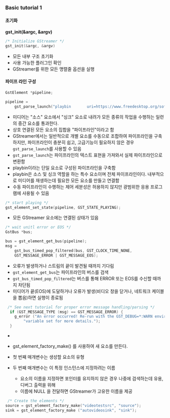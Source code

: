 ### Basic tutorial 1



#### 초기화

**gst_init(&argc, &argv)**

```c
/* Initialize GStreamer */
gst_init(&argc, &argv)
```

- 모든 내부 구조 초기화
- 사용 가능한 플러그인 확인
- GStreamer를 위한 모든 명렬줄 옵션을 실행



#### 파이프 라인 구성

```c
GstElement *pipeline;

pipeline = 
    gst_parse_launch("playbin 		uri=https://www.freedesktop.org/software/gstreamer/sdk/data/media/sintel_trailer-480p.webm", NULL); 
```

- 미디어는 "소스" 요소에서 "싱크" 요소로 내려가 모든 종류의 작업을 수행하는 일련의 중간 요소를 통과한다.
- 상호 연결된 모든 요소의 집합을 "파이프라인"이라고 함
- GStreamer에서는 일반적으로 개별 요소를 수동으로 조합하여 파이프라인을 구축하지만, 파이프라인이 충분히 쉽고, 고급기능이 필요하지 않은 경우`gst_parse_launch`를 사용할 수 있음
- `gst_parse_launch`는 파이프라인의 텍스트 표현을 가져와서 실제 파이프라인으로 변환함
- playbin이라는 단일 요소로 구성된 파이프라인을 구축함
- playbin은 소스 및 싱크 역할을 하는 특수 요소이며 전체 파이프라인이다. 내부적으로 미디어를 재생하는데 필요한 모든 요소를 만들고 연결함
- 수동 파이프라인이 수행하는 제어 세분성은 허용하지 않지만 광범위한 응용 프로그램에 사용될 수 있음



```c
/* start playing */
gst_element_set_state(pipeline, GST_STATE_PLAYING);
```

- 모든 GStreamer 요소에는 연결된 상태가 있음



```c
/* wait unitl error or EOS */
GstBus *bus;

bus = gst_element_get_bus(pipeline);
msg = 
    gst_bus_timed_pop_filtered(bus, GST_CLOCK_TIME_NONE,
    GST_MESSAGE_ERROR | GST_MESSAGE_EOS);
```

- 오류가 발생하거나 스트림의 끝이 발견될 때까지 기다림
- `gst_element_get_bus`는 파이프라인의 버스를 검색
- `gst_bus_timed_pop_filtered`는 버스를 통해 ERROR 또는 EOS를 수신할 때까지 차단됨
- 미디어가 끝(EOS)에 도달하거나 오류가 발생(비디오 창을 닫거나, 네트워크 케이블을 뽑음)하면 실행이 종료됨



```c
 /* See next tutorial for proper error message handling/parsing */
  if (GST_MESSAGE_TYPE (msg) == GST_MESSAGE_ERROR) {
    g_error ("An error occurred! Re-run with the GST_DEBUG=*:WARN environment "
        "variable set for more details.");
  }
```

- 





- gst_element_factory_make() 를 사용하여 새 요소를 만든다.
- 첫 번째 매개변수는 생성할 요소의 유형
- 두 번째 매개변수는 이 특정 인스턴스에 지정하려는 이름
  - 요소의 이름을 지정하면 포인터를 유지하지 않은 경우 나중에 검색하는데 유용, 디버그 출력을 위해
  - 이름에 NULL 을 전달하면 GStreamer가 고유한 이름을 제공

```c
 /* Create the elements */
source = gst_element_factory_make("videotestsrc", "source");
sink = gst_element_factory_make ("autovideosink", "sink");
```

